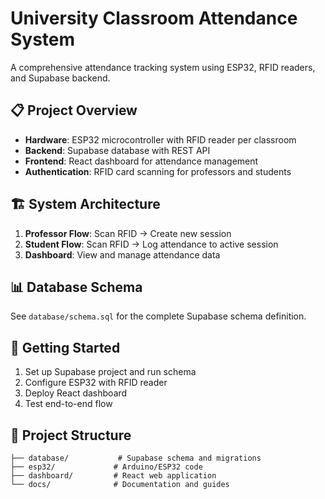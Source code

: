 # University Classroom Attendance System

A comprehensive attendance tracking system using ESP32, RFID readers, and Supabase backend.

## 📋 Project Overview

- **Hardware**: ESP32 microcontroller with RFID reader per classroom
- **Backend**: Supabase database with REST API
- **Frontend**: React dashboard for attendance management
- **Authentication**: RFID card scanning for professors and students

## 🏗️ System Architecture

1. **Professor Flow**: Scan RFID → Create new session
2. **Student Flow**: Scan RFID → Log attendance to active session
3. **Dashboard**: View and manage attendance data

## 📊 Database Schema

See `database/schema.sql` for the complete Supabase schema definition.

## 🚀 Getting Started

1. Set up Supabase project and run schema
2. Configure ESP32 with RFID reader
3. Deploy React dashboard
4. Test end-to-end flow

## 📁 Project Structure

```
├── database/           # Supabase schema and migrations
├── esp32/             # Arduino/ESP32 code
├── dashboard/         # React web application
└── docs/              # Documentation and guides
```
